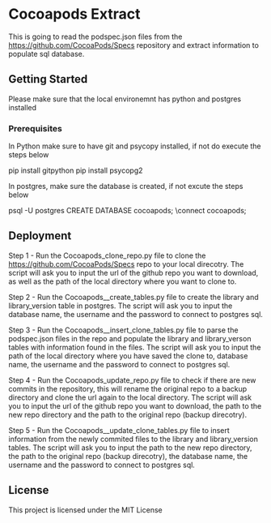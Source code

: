 # Cocoapods Extract
This is going to read the podspec.json files from the https://github.com/CocoaPods/Specs repository and extract information to populate sql database.

## Getting Started

Please make sure that the local environemnt has python and postgres installed

### Prerequisites

In Python make sure to have git and psycopy installed, if not do execute the steps below

pip install gitpython
pip install psycopg2

In postgres, make sure the database is created, if not excute the steps below

psql -U postgres
CREATE DATABASE cocoapods;
\connect cocoapods;

## Deployment

Step 1 - Run the Cocoapods_clone_repo.py file to clone the https://github.com/CocoaPods/Specs repo to your local direcotry. The script will ask you to input the url of the github repo you want to download, as well as the path of the local directory where you want to clone to.

Step 2 - Run the Cocoapods__create_tables.py file to create the library and library_version table in postgres. The script will ask you to input the database name, the username and the password to connect to postgres sql.

Step 3 - Run the Cocoapods__insert_clone_tables.py file to parse the podspec.json files in the repo and populate the library and library_verson tables with information found in the files. The script will ask you to input the path of the local directory where you have saved the clone to, database name, the username and the password to connect to postgres sql.

Step 4 - Run the Cocoapods_update_repo.py file to check if there are new commits in the repository, this will rename the original repo to a backup directory and clone the url again to the local directory. The script will ask you to input the url of the github repo you want to download, the path to the new repo directory and the path to the original repo (backup direcotry).

Step 5 - Run the Cocoapods__update_clone_tables.py file to insert information from the newly commited files to the library and library_version tables. The script will ask you to input the path to the new repo directory, the path to the original repo (backup direcotry), the database name, the username and the password to connect to postgres sql.

## License

This project is licensed under the MIT License


